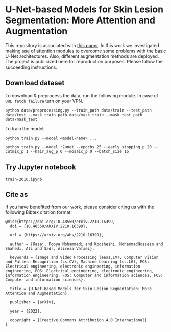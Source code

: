 # U-Net-based Models for Skin Lesion Segmentation: More Attention and Augmentation
This repository is associated with [this paper](https://arxiv.org/abs/2210.16399). In this work we investigated making use of attention modules to overcome some problems with the basic U-Net architectures. Also, different augmentation methods are deployed. The project is publicized here for reproduction purposes. Please follow the succeeding instructions. 

## Download dataset
To download & preprocess the data, run the following module. In case of `URL fetch failure` turn on your VPN.
```
python data/preprocessing.py --train_path data/train --test_path data/test --mask_train_path data/mask_train --mask_test_path data/mask_test
```

To train the model:

`python train.py --model <model-name> ...`

`python train.py --model r2unet --epochs 25 --early_stopping_p 20 --cutmix_p 1 --hair_aug_p 0 --mosaic_p 0 --batch_size 16`

## Try Jupyter notebook
`train-2016.ipynb`


## Cite as
If you have benefited from our work, please consider citing us with the following Bibtex citation format:

```
@misc{https://doi.org/10.48550/arxiv.2210.16399,
  doi = {10.48550/ARXIV.2210.16399},
  
  url = {https://arxiv.org/abs/2210.16399},
  
  author = {Kazaj, Pooya Mohammadi and Koosheshi, MohammadHossein and Shahedi, Ali and Sadr, Alireza Vafaei},
   
  keywords = {Image and Video Processing (eess.IV), Computer Vision and Pattern Recognition (cs.CV), Machine Learning (cs.LG), FOS: Electrical engineering, electronic engineering, information engineering, FOS: Electrical engineering, electronic engineering, information engineering, FOS: Computer and information sciences, FOS: Computer and information sciences},
  
  title = {U-Net-based Models for Skin Lesion Segmentation: More Attention and Augmentation},
  
  publisher = {arXiv},
  
  year = {2022},
  
  copyright = {Creative Commons Attribution 4.0 International}
}
```